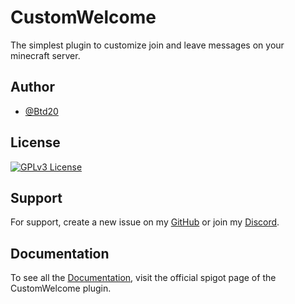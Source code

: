 
# CustomWelcome

The simplest plugin to customize join and leave messages on your minecraft server.


## Author

- [@Btd20](https://github.com/Btd20)


## License


[![GPLv3 License](https://img.shields.io/badge/License-GPL%20v3-yellow.svg)](https://opensource.org/licenses/)


## Support

For support, create a new issue on my [GitHub](https://github.com/Btd20/customwelcome/issues) or join my [Discord](https://discord.gg/ncTMjcNWPx).


## Documentation

To see all the [Documentation](https://www.spigotmc.org/resources/%E2%AD%90-customwelcome-%E2%AD%90-join-and-leave-player-messages.108510/), visit the official spigot page of the CustomWelcome plugin.

